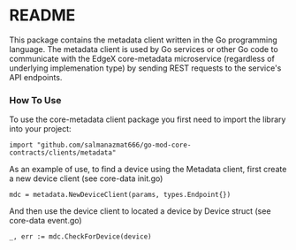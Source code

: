 # README #
This package contains the metadata client written in the Go programming language.  The metadata client is used by Go services or other Go code to communicate with the EdgeX core-metadata microservice (regardless of underlying implemenation type) by sending REST requests to the service's API endpoints.

### How To Use ###
To use the core-metadata client package you first need to import the library into your project:
```
import "github.com/salmanazmat666/go-mod-core-contracts/clients/metadata"
```
As an example of use, to find a device using the Metadata client, first create a new device client (see core-data init.go)
```
mdc = metadata.NewDeviceClient(params, types.Endpoint{})
```
And then use the device client to located a device by Device struct (see core-data event.go)
```
_, err := mdc.CheckForDevice(device)
```

